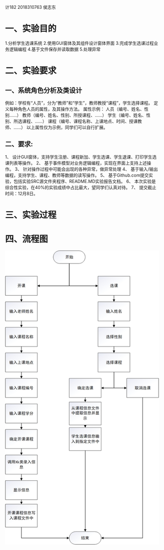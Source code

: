 计182 2018310763 侯志东
# 一、实验目的
1.分析学生选课系统
2.使用GUI窗体及其组件设计窗体界面
3.完成学生选课过程业务逻辑编程
4.基于文件保存并读取数据
5.处理异常
# 二、实验要求
## 一、系统角色分析及类设计
例如：学校有“人员”，分为“教师”和“学生”，教师教授“课程”，学生选择课程。
定义每种角色人员的属性，及其操作方法。
属性示例：	人员（编号、姓名、性别……）
教师（编号、姓名、性别、所授课程、……）
			学生（编号、姓名、性别、所选课程、……）
			课程（编号、课程名称、上课地点、时间、授课教师、……）
以上属性仅为示例，同学们可以自行扩展。

## 二、要求:
1、	设计GUI窗体，支持学生注册、课程新加、学生选课、学生退课、打印学生选课列表等操作。
2、	基于事件模型对业务逻辑编程，实现在界面上支持上述操作。
3、	针对操作过程中可能会出现的各种异常，做异常处理
4、	基于输入/输出编程，支持学生、课程、教师等数据的读写操作。
5、	基于Github.com提交实验，包括实验SRC源文件夹程序、README.MD实验报告文档。
6、	本次实验是综合性实验，在40%的实验成绩中占比最大，望同学们认真对待。
7、	提交截止时间：12月8日。
# 三、实验过程
# 四、流程图
![](https://github.com/houzhidong/shiyan5/blob/master/%E6%B5%81%E7%A8%8B%E5%9B%BE.jpg)



